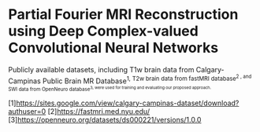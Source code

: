 # Partial Fourier MRI Reconstruction using Deep Complex-valued Convolutional Neural Networks
Publicly available datasets, including T1w brain data from Calgary-Campinas Public Brain MR Database<sup>1, T2w brain data from fastMRI database<sup>2 , and SWI data from OpenNeuro database<sup>3, were used for training and evaluating our proposed approach.


[1]<https://sites.google.com/view/calgary-campinas-dataset/download?authuser=0>
[2]<https://fastmri.med.nyu.edu/>
[3]<https://openneuro.org/datasets/ds000221/versions/1.0.0>

 
